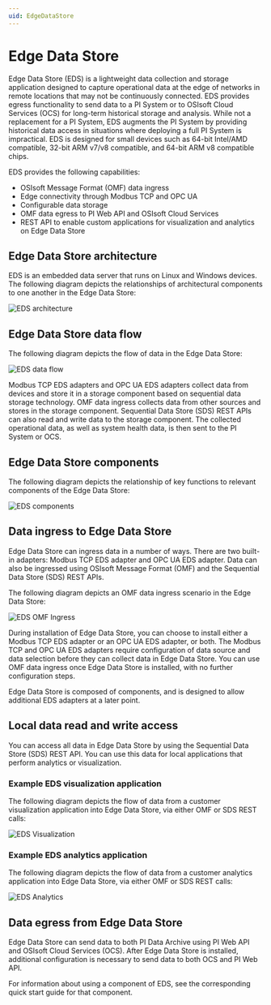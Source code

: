 ```yaml
---
uid: EdgeDataStore
---
```


# Edge Data Store

Edge Data Store (EDS) is a lightweight data collection and storage application designed to capture operational data at the edge of networks in remote locations that may not be continuously connected. EDS provides egress functionality to send data to a PI System or to OSIsoft Cloud Services (OCS) for long-term historical storage and analysis. While not a replacement for a PI System, EDS augments the PI System by providing historical data access in situations where deploying a full PI System is impractical. EDS is designed for small devices such as 64-bit Intel/AMD compatible, 32-bit ARM v7/v8 compatible, and 64-bit ARM v8 compatible chips.

EDS provides the following capabilities:

- OSIsoft Message Format (OMF) data ingress
- Edge connectivity through Modbus TCP and OPC UA
- Configurable data storage
- OMF data egress to PI Web API and OSIsoft Cloud Services
- REST API to enable custom applications for visualization and analytics on Edge Data Store

## Edge Data Store architecture
EDS is an embedded data server that runs on Linux and Windows devices. The following diagram depicts the relationships of architectural components to one another in the Edge Data Store:

![EDS architecture](https://osisoft.github.io/Edge-Data-Store-Docs/V1/images/EDSArchitecture.jpg "EDS architecture")

## Edge Data Store data flow
The following diagram depicts the flow of data in the Edge Data Store:

![EDS data flow](https://osisoft.github.io/Edge-Data-Store-Docs/V1/images/EDSOverview1.jpg "EDS data flow")

Modbus TCP EDS adapters and OPC UA EDS adapters collect data from devices and store it in a storage component based on sequential data storage technology. OMF data ingress collects data from other sources and stores in the storage component. Sequential Data Store (SDS) REST APIs can also read and write data to the storage component. The collected operational data, as well as system health data, is then sent to the PI System or OCS.

## Edge Data Store components
The following diagram depicts the relationship of key functions to relevant components of the Edge Data Store:

![EDS components](https://osisoft.github.io/Edge-Data-Store-Docs/V1/images/EDSOverview2.jpg "EDS components")

## Data ingress to Edge Data Store

Edge Data Store can ingress data in a number of ways. There are two built-in adapters: Modbus TCP EDS adapter and OPC UA EDS adapter. Data can also be ingressed using OSIsoft Message Format (OMF) and the Sequential Data Store (SDS) REST APIs.

The following diagram depicts an OMF data ingress scenario in the Edge Data Store:

![EDS OMF Ingress](https://osisoft.github.io/Edge-Data-Store-Docs/V1/images/EDSOMFIngress.jpg "EDS OMF Ingress")

During installation of Edge Data Store, you can choose to install either a Modbus TCP EDS adapter or an OPC UA EDS adapter, or both. The Modbus TCP and OPC UA EDS adapters require configuration of data source and data selection before they can collect data in Edge Data Store. You can use OMF data ingress once Edge Data Store is installed, with no further configuration steps.

Edge Data Store is composed of components, and is designed to allow additional EDS adapters at a later point.


## Local data read and write access

You can access all data in Edge Data Store by using the Sequential Data Store (SDS) REST API. You can use this data for local applications that perform analytics or visualization. 

### Example EDS visualization application
The following diagram depicts the flow of data from a customer visualization application into Edge Data Store, via either OMF or SDS REST calls:

![EDS Visualization](https://osisoft.github.io/Edge-Data-Store-Docs/V1/images/EDSVisualization.jpg "EDS Visualization")

### Example EDS analytics application
The following diagram depicts the flow of data from a customer analytics application into Edge Data Store, via either OMF or SDS REST calls:

![EDS Analytics](https://osisoft.github.io/Edge-Data-Store-Docs/V1/images/EDSAnalytics.jpg "EDS Analytics")

## Data egress from Edge Data Store

Edge Data Store can send data to both PI Data Archive using PI Web API and OSIsoft Cloud Services (OCS). After Edge Data Store is installed, additional configuration is necessary to send data to both OCS and PI Web API.

For information about using a component of EDS, see the corresponding quick start guide for that component.
